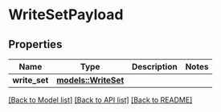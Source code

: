 # WriteSetPayload

## Properties

Name | Type | Description | Notes
------------ | ------------- | ------------- | -------------
**write_set** | [**models::WriteSet**](WriteSet.md) |  | 

[[Back to Model list]](../README.md#documentation-for-models) [[Back to API list]](../README.md#documentation-for-api-endpoints) [[Back to README]](../README.md)


